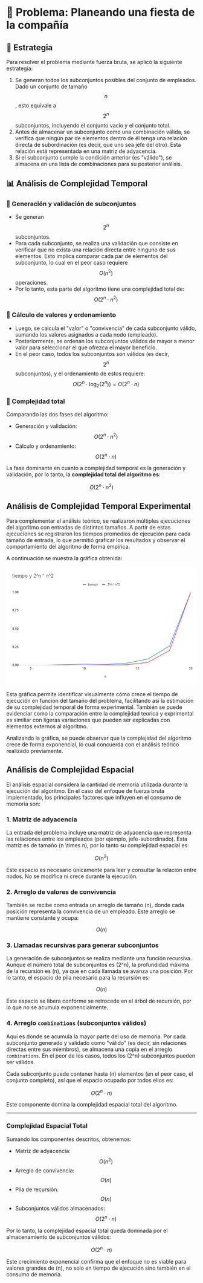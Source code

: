 # 📌 Problema: Planeando una fiesta de la compañía

## 🧠 Estrategia

Para resolver el problema mediante fuerza bruta, se aplicó la siguiente estrategia:

1. Se generan todos los subconjuntos posibles del conjunto de empleados. Dado un conjunto de tamaño $$n$$, esto equivale a $$2^n$$ subconjuntos, incluyendo el conjunto vacío y el conjunto total.
2. Antes de almacenar un subconjunto como una combinación válida, se verifica que ningún par de elementos dentro de él tenga una relación directa de subordinación (es decir, que uno sea jefe del otro). Esta relación está representada en una matriz de adyacencia.
3. Si el subconjunto cumple la condición anterior (es "válido"), se almacena en una lista de combinaciones para su posterior análisis.

## 📊 Análisis de Complejidad Temporal

### 🔹 Generación y validación de subconjuntos

- Se generan $$2^n$$ subconjuntos.
- Para cada subconjunto, se realiza una validación que consiste en verificar que no exista una relación directa entre ninguno de sus elementos. Esto implica comparar cada par de elementos del subconjunto, lo cual en el peor caso requiere $$O(n^2)$$ operaciones.
- Por lo tanto, esta parte del algoritmo tiene una complejidad total de:
  $$O(2^n \cdot n^2)$$

### 🔹 Cálculo de valores y ordenamiento

- Luego, se calcula el "valor" o "convivencia" de cada subconjunto válido, sumando los valores asignados a cada nodo (empleado).
- Posteriormente, se ordenan los subconjuntos válidos de mayor a menor valor para seleccionar el que ofrezca el mayor beneficio.
- En el peor caso, todos los subconjuntos son válidos (es decir, $$2^n$$ subconjuntos), y el ordenamiento de estos requiere:
  $$O(2^n \cdot \log_2(2^n)) = O(2^n \cdot n)$$

### 🧮 Complejidad total

Comparando las dos fases del algoritmo:

- Generación y validación: $$O(2^n \cdot n^2)$$
- Cálculo y ordenamiento: $$O(2^n \cdot n)$$

La fase dominante en cuanto a complejidad temporal es la generación y validación, por lo tanto, la **complejidad total del algoritmo es**:

$$O(2^n \cdot n^2)$$

## Análisis de Complejidad Temporal Experimental

Para complementar el análisis teórico, se realizaron múltiples ejecuciones del algoritmo con entradas de distintos tamaños. A partir de estas ejecuciones se registraron los tiempos promedios de ejecución para cada tamaño de entrada, lo que permitió graficar los resultados y observar el comportamiento del algoritmo de forma empírica.

A continuación se muestra la gráfica obtenida:

![Gráfica de complejidad experimental](./imgs/business-party-brute-force.png)

Esta gráfica permite identificar visualmente cómo crece el tiempo de ejecución en función del tamaño del problema, facilitando así la estimación de su complejidad temporal de forma experimental. También se puede evidenciar como la comparación entre la complejidad teorica y exprimental es similiar con ligeras variaciones que pueden ser explicadas con elementos externos al algoritmo.

Analizando la gráfica, se puede observar que la complejidad del algoritmo crece de forma exponencial, lo cual concuerda con el análisis teórico realizado previamente.

## Análisis de Complejidad Espacial

El análisis espacial considera la cantidad de memoria utilizada durante la ejecución del algoritmo. En el caso del enfoque de fuerza bruta implementado, los principales factores que influyen en el consumo de memoria son:

### 1. Matriz de adyacencia

La entrada del problema incluye una matriz de adyacencia que representa las relaciones entre los empleados (por ejemplo, jefe-subordinado). Esta matriz es de tamaño \(n \times n\), por lo tanto su complejidad espacial es:

$$
O(n^2)
$$

Este espacio es necesario únicamente para leer y consultar la relación entre nodos. No se modifica ni crece durante la ejecución.

### 2. Arreglo de valores de convivencia

También se recibe como entrada un arreglo de tamaño \(n\), donde cada posición representa la convivencia de un empleado. Este arreglo se mantiene constante y ocupa:

$$
O(n)
$$

### 3. Llamadas recursivas para generar subconjuntos

La generación de subconjuntos se realiza mediante una función recursiva. Aunque el número total de subconjuntos es \(2^n\), la profundidad máxima de la recursión es \(n\), ya que en cada llamada se avanza una posición. Por lo tanto, el espacio de pila necesario para la recursión es:

$$
O(n)
$$

Este espacio se libera conforme se retrocede en el árbol de recursión, por lo que no se acumula exponencialmente.

### 4. Arreglo `combinations` (subconjuntos válidos)

Aquí es donde se acumula la mayor parte del uso de memoria. Por cada subconjunto generado y validado como "válido" (es decir, sin relaciones directas entre sus miembros), se almacena una copia en el arreglo `combinations`. En el peor de los casos, todos los \(2^n\) subconjuntos pueden ser válidos.

Cada subconjunto puede contener hasta \(n\) elementos (en el peor caso, el conjunto completo), así que el espacio ocupado por todos ellos es:

$$
O(2^n \cdot n)
$$

Este componente domina la complejidad espacial total del algoritmo.

---

### Complejidad Espacial Total

Sumando los componentes descritos, obtenemos:

- Matriz de adyacencia: $$O(n^2)$$
- Arreglo de convivencia: $$O(n)$$
- Pila de recursión: $$O(n)$$
- Subconjuntos válidos almacenados: $$O(2^n \cdot n)$$

Por lo tanto, la complejidad espacial total queda dominada por el almacenamiento de subconjuntos válidos:

$$
O(2^n \cdot n)
$$

Este crecimiento exponencial confirma que el enfoque no es viable para valores grandes de \(n\), no solo en tiempo de ejecución sino también en el consumo de memoria.
